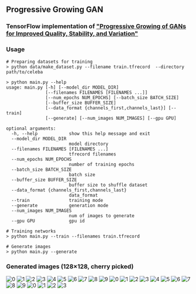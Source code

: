 ## Progressive Growing GAN
### TensorFlow implementation of ["Progressive Growing of GANs for Improved Quality, Stability, and Variation"](https://arxiv.org/pdf/1710.10196.pdf)

### Usage
```
# Preparing datasets for training
> python data/make_dataset.py --filename train.tfrecord  --directory path/to/celeba  

> python main.py --help
usage: main.py [-h] [--model_dir MODEL_DIR]
               [--filenames FILENAMES [FILENAMES ...]]
               [--num_epochs NUM_EPOCHS] [--batch_size BATCH_SIZE]
               [--buffer_size BUFFER_SIZE]
               [--data_format {channels_first,channels_last}] [--train]
               [--generate] [--num_images NUM_IMAGES] [--gpu GPU]

optional arguments:
  -h, --help            show this help message and exit
  --model_dir MODEL_DIR
                        model directory
  --filenames FILENAMES [FILENAMES ...]
                        tfrecord filenames
  --num_epochs NUM_EPOCHS
                        number of training epochs
  --batch_size BATCH_SIZE
                        batch size
  --buffer_size BUFFER_SIZE
                        buffer size to shuffle dataset
  --data_format {channels_first,channels_last}
                        data_format
  --train               training mode
  --generate            generation mode
  --num_images NUM_IMAGES
                        num of images to generate
  --gpu GPU             gpu id  

# Training networks
> python main.py --train --filenames train.tfrecord  

# Generate images
> python main.py --generate  
```

### Generated images (128×128, cherry picked)
![0](https://user-images.githubusercontent.com/29158616/46405494-67064300-c743-11e8-8d9e-ff9fbb688828.png)
![1](https://user-images.githubusercontent.com/29158616/46405495-679ed980-c743-11e8-8b50-b3e9253953b4.png)
![2](https://user-images.githubusercontent.com/29158616/46405496-679ed980-c743-11e8-8453-4a5ebe007f55.png)
![3](https://user-images.githubusercontent.com/29158616/46405497-679ed980-c743-11e8-9785-eb33f24d7d8d.png)
![4](https://user-images.githubusercontent.com/29158616/46405499-679ed980-c743-11e8-8919-4f2e2cb5cb33.png)
![5](https://user-images.githubusercontent.com/29158616/46405500-68377000-c743-11e8-8a8a-023a42865538.png)
![6](https://user-images.githubusercontent.com/29158616/46405502-68377000-c743-11e8-923d-d11fb561183d.png)
![7](https://user-images.githubusercontent.com/29158616/46405503-68377000-c743-11e8-93c4-76729f486e13.png)
![8](https://user-images.githubusercontent.com/29158616/46405504-68377000-c743-11e8-9577-edbbe5a07e53.png)
![9](https://user-images.githubusercontent.com/29158616/46405505-68d00680-c743-11e8-9597-4f2003abaf7e.png)
![0](https://user-images.githubusercontent.com/29158616/46406215-c7967f80-c745-11e8-8845-b535043cb41b.png)
![1](https://user-images.githubusercontent.com/29158616/46406218-c7967f80-c745-11e8-84b1-450c9e0b18e8.png)
![2](https://user-images.githubusercontent.com/29158616/46406219-c82f1600-c745-11e8-9ad3-fcb6d97ac018.png)
![3](https://user-images.githubusercontent.com/29158616/46406221-c82f1600-c745-11e8-91fb-e9e3c5e48f11.png)
![4](https://user-images.githubusercontent.com/29158616/46406222-c82f1600-c745-11e8-9abb-13429d105245.png)
![5](https://user-images.githubusercontent.com/29158616/46406223-c82f1600-c745-11e8-96a8-2022b8cb5462.png)
![6](https://user-images.githubusercontent.com/29158616/46406224-c8c7ac80-c745-11e8-8208-87b2741b9047.png)
![7](https://user-images.githubusercontent.com/29158616/46406225-c8c7ac80-c745-11e8-9486-2e412209961e.png)
![8](https://user-images.githubusercontent.com/29158616/46406226-c8c7ac80-c745-11e8-92b0-cbef5a4e9e17.png)
![9](https://user-images.githubusercontent.com/29158616/46406228-c8c7ac80-c745-11e8-8088-af31327df74e.png)
![0](https://user-images.githubusercontent.com/29158616/46406587-00832400-c747-11e8-8b63-c1f294f091d0.png)
![1](https://user-images.githubusercontent.com/29158616/46406588-00832400-c747-11e8-8286-655350edeabd.png)
![2](https://user-images.githubusercontent.com/29158616/46406589-011bba80-c747-11e8-96a1-26feb04d6cb4.png)
![3](https://user-images.githubusercontent.com/29158616/46406590-011bba80-c747-11e8-96c6-0d4ee3894cf2.png)

